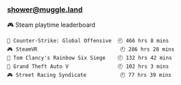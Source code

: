 ### shower@muggle.land

<!--
**showerMuggle/showerMuggle** is a ✨ _special_ ✨ repository because its `README.md` (this file) appears on your GitHub profile.

Here are some ideas to get you started:

- 🔭 I’m currently working on ...
- 🌱 I’m currently learning ...
- 👯 I’m looking to collaborate on ...
- 🤔 I’m looking for help with ...
- 💬 Ask me about ...
- 📫 How to reach me: ...
- 😄 Pronouns: ...
- ⚡ Fun fact: ...
-->

<!-- steam-box start -->
🎮 Steam playtime leaderboard
```text
🔫 Counter-Strike: Global Offensive  🕘 466 hrs 8 mins
🎮 SteamVR                           🕘 286 hrs 28 mins
🔫 Tom Clancy's Rainbow Six Siege    🕘 132 hrs 42 mins
🚓 Grand Theft Auto V                🕘 102 hrs 3 mins
🎮 Street Racing Syndicate           🕘 77 hrs 39 mins
```
<!-- Powered by https://github.com/YouEclipse/steam-box . -->
<!-- steam-box end -->
